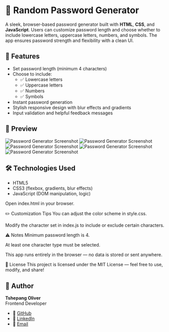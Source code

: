 # 🔐 Random Password Generator

A sleek, browser-based password generator built with **HTML**, **CSS**, and **JavaScript**. Users can customize password length and choose whether to include lowercase letters, uppercase letters, numbers, and symbols. The app ensures password strength and flexibility with a clean UI.

## 🚀 Features

- Set password length (minimum 4 characters)
- Choose to include:
  - ✅ Lowercase letters
  - ✅ Uppercase letters
  - ✅ Numbers
  - ✅ Symbols
- Instant password generation
- Stylish responsive design with blur effects and gradients
- Input validation and helpful feedback messages

## 📸 Preview

![Password Generator Screenshot](preview1.png)
![Password Generator Screenshot](preview2.png)
![Password Generator Screenshot](preview3.png)
![Password Generator Screenshot](preview4.png)
![Password Generator Screenshot](preview5.png)

## 🛠️ Technologies Used

- HTML5
- CSS3 (flexbox, gradients, blur effects)
- JavaScript (DOM manipulation, logic)

Open index.html in your browser.

✏️ Customization Tips
You can adjust the color scheme in style.css.

Modify the character set in index.js to include or exclude certain characters.

⚠️ Notes
Minimum password length is 4.

At least one character type must be selected.

This app runs entirely in the browser — no data is stored or sent anywhere.

📄 License
This project is licensed under the MIT License — feel free to use, modify, and share!


## 📇 Author

**Tshepang Oliver**  
Frontend Developer   
- 🔗 [GitHub](https://github.com/T5H3P4N9)  
- 🔗 [LinkedIn](https://www.linkedin.com/in/tshepang-oliver-3a5540205/)
- 📧 [Email](mailto:olivertshepang@gmail.com)



